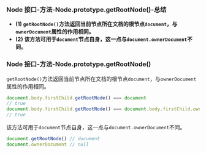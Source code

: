 ### Node 接口-方法-Node.prototype.getRootNode()-总结

- **(1) `getRootNode()`方法返回当前节点所在文档的根节点`document`，与`ownerDocument`属性的作用相同。**
- **(2) 该方法可用于`document`节点自身，这一点与`document.ownerDocument`不同。**

### Node 接口-方法-Node.prototype.getRootNode()

`getRootNode()`方法返回当前节点所在文档的根节点`document`，与`ownerDocument`属性的作用相同。

```javascript
document.body.firstChild.getRootNode() === document
// true
document.body.firstChild.getRootNode() === document.body.firstChild.ownerDocument
// true
```

该方法可用于`document`节点自身，这一点与`document.ownerDocument`不同。

```javascript
document.getRootNode() // document
document.ownerDocument // null
```
